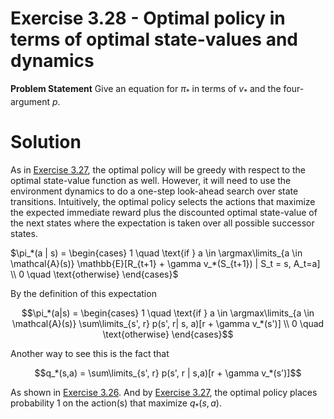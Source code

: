 # Exercise 3.28 - Optimal policy in terms of optimal state-values and dynamics

**Problem Statement**
Give an equation for $\pi_*$ in terms of $v_*$ and the four-argument $p$.

# Solution
As in [Exercise 3.27](../ch03_ex03-27/README.md), the optimal policy will be greedy with respect to the optimal state-value function as well. However, it will need to use the environment dynamics to do a one-step look-ahead search over state transitions. Intuitively, the optimal policy selects the actions that maximize the expected immediate reward plus the discounted optimal state-value of the next states where the expectation is taken over all possible successor states. 

$\pi_*(a | s) = \begin{cases} 1 \quad \text{if } a \in \argmax\limits_{a \in \mathcal{A}(s)} \mathbb{E}[R_{t+1} + \gamma v_*(S_{t+1}) | S_t = s, A_t=a] \\
0 \quad \text{otherwise} \end{cases}$

By the definition of this expectation

$$\pi_*(a|s) = \begin{cases} 1 \quad \text{if } a \in \argmax\limits_{a \in \mathcal{A}(s)} \sum\limits_{s', r} p(s', r| s, a)[r + \gamma v_*(s')] \\
0 \quad \text{otherwise} \end{cases}$$

Another way to see this is the fact that 

$$q_*(s,a) = \sum\limits_{s', r} p(s', r | s,a)[r + \gamma v_*(s')]$$

As shown in [Exercise 3.26](../ch03_ex03-26/README.md). And by [Exercise 3.27](../ch03_ex03-27/), the optimal policy places probability 1 on the action(s) that maximize $q_*(s, a)$. 